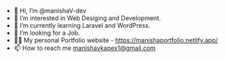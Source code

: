 - 👋 Hi, I’m @manishaV-dev
- 👀 I’m interested in Web Desiging and Development.
- 🌱 I’m currently learning Laravel and WordPress.
- 💞️ I’m looking for a Job.
- 👩‍💻 My personal Portfolio website - https://manishaportfolio.netlify.app/
- 📫 How to reach me manishavkapex1@gmail.com

<!---
manishaV-dev/manishaV-dev is a ✨ special ✨ repository because its `README.md` (this file) appears on your GitHub profile.
You can click the Preview link to take a look at your changes.
--->
